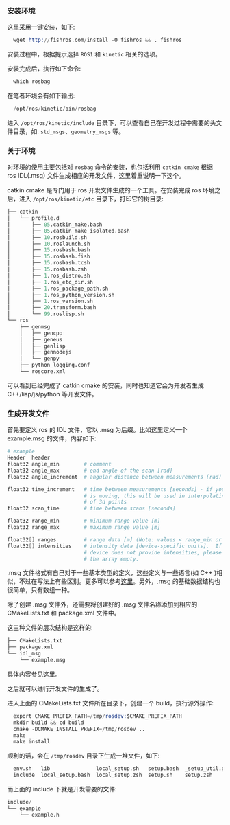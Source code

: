 
### 安装环境

这里采用一键安装，如下:
```s
  wget http://fishros.com/install -O fishros && . fishros
```
安装过程中，根据提示选择 `ROS1` 和 `kinetic` 相关的选项。

安装完成后，执行如下命令:
```s
  which rosbag
```
在笔者环境会有如下输出:
```s
  /opt/ros/kinetic/bin/rosbag
```

进入 `/opt/ros/kinetic/include` 目录下，可以查看自己在开发过程中需要的头文件目录，如: `std_msgs`、`geometry_msgs` 等。

### 关于环境

对环境的使用主要包括对 `rosbag` 命令的安装，也包括利用 `catkin cmake` 根据 ros IDL(.msg) 文件生成相应的开发文件，这里着重说明一下这个。

catkin cmake 是专门用于 ros 开发文件生成的一个工具。在安装完成 ros 环境之后，进入 `/opt/ros/kinetic/etc` 目录下，打印它的树目录:
```s
├── catkin
│   └── profile.d
│       ├── 05.catkin_make.bash
│       ├── 05.catkin_make_isolated.bash
│       ├── 10.rosbuild.sh
│       ├── 10.roslaunch.sh
│       ├── 15.rosbash.bash
│       ├── 15.rosbash.fish
│       ├── 15.rosbash.tcsh
│       ├── 15.rosbash.zsh
│       ├── 1.ros_distro.sh
│       ├── 1.ros_etc_dir.sh
│       ├── 1.ros_package_path.sh
│       ├── 1.ros_python_version.sh
│       ├── 1.ros_version.sh
│       ├── 20.transform.bash
│       └── 99.roslisp.sh
└── ros
    ├── genmsg
    │   ├── gencpp
    │   ├── geneus
    │   ├── genlisp
    │   ├── gennodejs
    │   └── genpy
    ├── python_logging.conf
    └── roscore.xml
```
可以看到已经完成了 catkin cmake 的安装，同时也知道它会为开发者生成 C++/lisp/js/python 等开发文件。

### 生成开发文件

首先要定义 ros 的 IDL 文件，它以 .msg 为后缀。比如这里定义一个 example.msg 的文件，内容如下:
```s
# example
Header  header                 
float32 angle_min        # comment
float32 angle_max        # end angle of the scan [rad]
float32 angle_increment  # angular distance between measurements [rad]

float32 time_increment   # time between measurements [seconds] - if your scanner
                         # is moving, this will be used in interpolating position
                         # of 3d points
float32 scan_time        # time between scans [seconds]

float32 range_min        # minimum range value [m]
float32 range_max        # maximum range value [m]

float32[] ranges         # range data [m] (Note: values < range_min or > range_max should be discarded)
float32[] intensities    # intensity data [device-specific units].  If your
                         # device does not provide intensities, please leave
                         # the array empty.
```
.msg 文件格式有自己对于一些基本类型的定义，这些定义与一些语言(如 C++ )相似，不过在写法上有些区别。更多可以参考[这里](https://wiki.ros.org/std_msgs)。另外，.msg 的基础数据结构也很简单，只有数组一种。

除了创建 .msg 文件外，还需要将创建好的 .msg 文件名称添加到相应的 CMakeLists.txt 和 package.xml 文件中。

这三种文件的层次结构是这样的:
```s
├── CMakeLists.txt
├── package.xml
└── idl_msg
    └── example.msg
```
具体内容参见[这里](exp)。

之后就可以进行开发文件的生成了。

进入上面的 CMakeLists.txt 文件所在目录下，创建一个 build，执行源外操作:
```s
  export CMAKE_PREFIX_PATH=/tmp/rosdev:$CMAKE_PREFIX_PATH
  mkdir build && cd build
  cmake -DCMAKE_INSTALL_PREFIX=/tmp/rosdev ..
  make
  make install
```
顺利的话，会在 `/tmp/rosdev` 目录下生成一堆文件，如下:
```s
  env.sh   lib               local_setup.sh   setup.bash  _setup_util.py  share
  include  local_setup.bash  local_setup.zsh  setup.sh    setup.zsh
```
而上面的 include 下就是开发需要的文件:
```s
include/
└── example
    └── example.h
```
